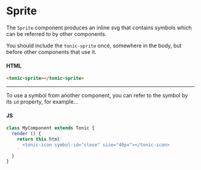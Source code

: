 # Sprite

The `Sprite` component produces an inline svg that contains symbols
which can be referred to by other components.

You should include the `tonic-sprite` once, somewhere in the body, but before
other components that use it.

#### HTML
```html
<tonic-sprite></tonic-sprite>
```

---

To use a symbol from another component, you can refer to the symbol by its `id`
property, for example...

#### JS
```js
class MyComponent extends Tonic {
  render () {
    return this.html`
      <tonic-icon symbol-id="close" size="40px"></tonic-icon>
    `
  }
}
```
